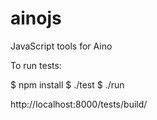 ainojs
======

JavaScript tools for Aino

To run tests:

$ npm install
$ ./test
$ ./run

http://localhost:8000/tests/build/
